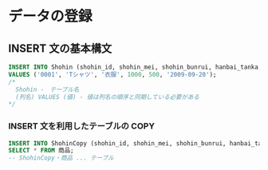 # データの登録

## INSERT 文の基本構文

```sql
INSERT INTO Shohin (shohin_id, shohin_mei, shohin_bunrui, hanbai_tanka, shiire_tanka, tourokubi)
VALUES ('0001', 'Tシャツ', '衣服', 1000, 500, '2009-09-20');
/*
  Shohin -　テーブル名
  (列名) VALUES (値) - 値は列名の順序と同期している必要がある
*/
```

### INSERT 文を利用したテーブルの COPY

```sql
INSERT INTO ShohinCopy (shohin_id, shohin_mei, shohin_bunrui, hanbai_tanka, shiire_tanka, torokubi)
SELECT * FROM 商品;
-- ShohinCopy・商品 ... テーブル
```
